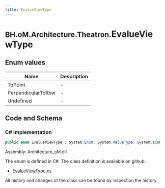 ```yaml
---
title: EvalueViewType
---
```


# <small>BH.oM.Architecture.Theatron.</small>**EvalueViewType**



## Enum values

| Name            | Description                                                    |
|-----------------|----------------------------------------------------------------|
| ToPoint |  -  |
| PerpendicularToRow |  -  |
| Undefined |  -  |


## Code and Schema

### C# implementation

``` C# title="C#"
public enum EvalueViewType : System.Enum, System.ValueType, System.IComparable, System.ISpanFormattable, System.IFormattable, System.IConvertible
```

Assembly: Architecture_oM.dll

The enum is defined in C#. The class definition is available on github:

- [EvalueViewType.cs](https://github.com/BHoM/BHoM/blob/develop/Architecture_oM/Theatron\Enums\EvalueViewType.cs)

All history and changes of the class can be found by inspection the history.
